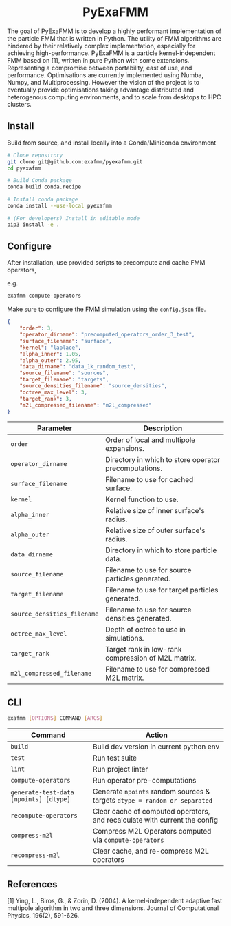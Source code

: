 <h1 align='center'>
PyExaFMM
</h1>

The goal of PyExaFMM is to develop a highly performant implementation of the
particle FMM that is written in Python. The utility of FMM algorithms are hindered
by their relatively complex implementation, especially for achieving high-performance.
PyExaFMM is a particle kernel-independent FMM based on [1], written in pure Python
with some extensions. Representing a compromise between portability, east of use,
and performance. Optimisations are currently implemented  using Numba, Numpy, and
Multiprocessing. However the vision of the project is to eventually provide
optimisations taking advantage distributed and heterogenous computing environments,
and to scale from desktops to HPC clusters.

## Install

Build from source, and install locally into a Conda/Miniconda environment

```bash
# Clone repository
git clone git@github.com:exafmm/pyexafmm.git
cd pyexafmm

# Build Conda package
conda build conda.recipe

# Install conda package
conda install --use-local pyexafmm

# (For developers) Install in editable mode
pip3 install -e .
```

## Configure

After installation, use provided scripts to precompute and cache FMM operators,

e.g.

```bash
exafmm compute-operators
```

Make sure to configure the FMM simulation using the `config.json` file.

```json
{
    "order": 3,
    "operator_dirname": "precomputed_operators_order_3_test",
    "surface_filename": "surface",
    "kernel": "laplace",
    "alpha_inner": 1.05,
    "alpha_outer": 2.95,
    "data_dirname": "data_1k_random_test",
    "source_filename": "sources",
    "target_filename": "targets",
    "source_densities_filename": "source_densities",
    "octree_max_level": 3,
    "target_rank": 3,
    "m2l_compressed_filename": "m2l_compressed"
}
```

|Parameter    | Description |
|---	    |---	 |
| `order`	| Order of local and multipole expansions. |
| `operator_dirname`	| Directory in which to store operator precomputations. |	|
| `surface_filename`	| Filename to use for cached surface. |
| `kernel` | Kernel function to use. |
| `alpha_inner`	| Relative size of inner surface's radius. |	|
| `alpha_outer`	| Relative size of outer surface's radius. |
| `data_dirname` | Directory in which to store particle data. |
| `source_filename` | Filename to use for source particles generated. |
| `target_filename` | Filename to use for target particles generated. |
| `source_densities_filename` | Filename to use for source densities generated. |
| `octree_max_level` | Depth of octree to use in simulations. |
| `target_rank` | Target rank in low-rank compression of M2L matrix. |
| `m2l_compressed_filename` | Filename to use for compressed M2L matrix. |


## CLI

```bash
exafmm [OPTIONS] COMMAND [ARGS]
```

|Command    | Action |
|---	    |---	 |
| `build`	| Build dev version in current python env |
| `test`	| Run test suite	|
| `lint`	| Run project linter 	|
| `compute-operators` | Run operator pre-computations |
| `generate-test-data [npoints] [dtype]` | Generate `npoints` random sources & targets `dtype = random or separated`|
| `recompute-operators` | Clear cache of computed operators, and recalculate with current the config |
| `compress-m2l` | Compress M2L Operators computed via `compute-operators` |
| `recompress-m2l` | Clear cache, and re-compress M2L operators |


## References

[1] Ying, L., Biros, G., & Zorin, D. (2004). A kernel-independent adaptive fast multipole algorithm in two and three dimensions. Journal of Computational Physics, 196(2), 591-626.
